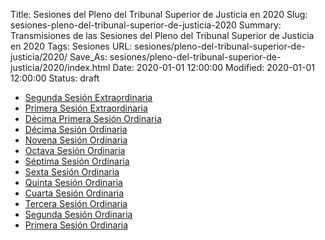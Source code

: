 Title: Sesiones del Pleno del Tribunal Superior de Justicia en 2020
Slug: sesiones-pleno-del-tribunal-superior-de-justicia-2020
Summary: Transmisiones de las Sesiones del Pleno del Tribunal Superior de Justicia en 2020
Tags: Sesiones
URL: sesiones/pleno-del-tribunal-superior-de-justicia/2020/
Save_As: sesiones/pleno-del-tribunal-superior-de-justicia/2020/index.html
Date: 2020-01-01 12:00:00
Modified: 2020-01-01 12:00:00
Status: draft

- [Segunda Sesión Extraordinaria](segunda-sesion-extraordinaria/)
- [Primera Sesión Extraordinaria](primera-sesion-extraordinaria/)
- [Décima Primera Sesión Ordinaria](decima-primera-sesion-ordinaria/)
- [Décima Sesión Ordinaria](decima-sesion-ordinaria/)
- [Novena Sesión Ordinaria](novena-sesion-ordinaria/)
- [Octava Sesión Ordinaria](octava-sesion-ordinaria/)
- [Séptima Sesión Ordinaria](septima-sesion-ordinaria/)
- [Sexta Sesión Ordinaria](sexta-sesion-ordinaria/)
- [Quinta Sesión Ordinaria](quinta-sesion-ordinaria/)
- [Cuarta Sesión Ordinaria](cuarta-sesion-ordinaria/)
- [Tercera Sesión Ordinaria](tercera-sesion-ordinaria/)
- [Segunda Sesión Ordinaria](segunda-sesion-ordinaria/)
- [Primera Sesión Ordinaria](primera-sesion-ordinaria/)



